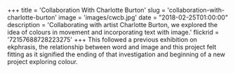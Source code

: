 +++
title = 'Collaboration With Charlotte Burton'
slug = 'collaboration-with-charlotte-burton'
image = 'images/cwcb.jpg'
date = "2018-02-25T01:00:00"
description = 'Collaborating with artist Charlotte Burton, we explored the idea of colours in movement and incorporating text with image.'
flickrid = '72157688728223275'
+++
This followed a previous exhibition on ekphrasis, the relationship between word and image and this project felt fitting as it signified the ending of that investigation and beginning of a new project exploring colour.